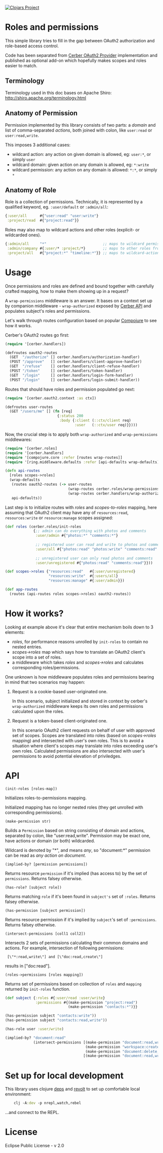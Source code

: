 [![Clojars Project](https://img.shields.io/clojars/v/cerber/cerber-roles.svg)](https://clojars.org/cerber/cerber-roles)

# Roles and permissions

This simple library tries to fill in the gap between OAuth2 authorization and role-based access control.

Code has been separated from [Cerber OAuth2 Provider](https://github.com/mbuczko/cerber-oauth2-provider) implementation and published as optional add-on which hopefully makes scopes and roles easier to match.

## Terminology

Terminology used in this doc bases on Apache Shiro: http://shiro.apache.org/terminology.html

## Anatomy of Permission

Permission implemented by this library consists of two parts: a _domain_ and list of comma-separated _actions_, both joined with colon, like `user:read` or `user:read,write`.

This imposes 3 additional cases:

 - wildcard action: any action on given domain is allowed, eg: `user:*`, or simply `user`
 - wildcard domain: given action on any domain is allowed, eg: `*:write`
 - wildcard permission: any action on any domain is allowed: `*:*`, or simply `*`

## Anatomy of Role

Role is a collection of permissions. Technically, it is represented by a qualified keyword, eg. `:user/default` or `:admin/all`:

``` clojure
{:user/all      #{"user:read" "user:write"}
 :project/read  #{"project:read"}}
```

Roles may also map to wildcard actions and other roles (explicit- or wildcarded ones).

``` clojure
{:admin/all     "*"                          ;; maps to wildcard permission
 :admin/company #{:user/* :project/*}        ;; maps to other roles from user and project domains
 :project/all   #{"project:*" "timeline:*"}} ;; maps to wildcard-action permissions

```

# Usage

Once permissions and roles are defined and bound together with carefully crafted mapping, how to make them showing up in a request? 

A `wrap-permissions` middleware is an answer. It bases on a context set up by companion middleware - `wrap-authorized` exposed by [Cerber API](https://github.com/mbuczko/cerber-oauth2-provider) and populates subject's roles and permissions.

Let's walk through routes configuration based on popular [Compojure](https://github.com/weavejester/compojure) to see how it works.

Cerber's OAuth2 routes go first:

```clojure
(require '[cerber.handlers])

(defroutes oauth2-routes
  (GET  "/authorize" [] cerber.handlers/authorization-handler)
  (POST "/approve"   [] cerber.handlers/client-approve-handler)
  (GET  "/refuse"    [] cerber.handlers/client-refuse-handler)
  (POST "/token"     [] cerber.handlers/token-handler)
  (GET  "/login"     [] cerber.handlers/login-form-handler)
  (POST "/login"     [] cerber.handlers/login-submit-handler))
```

Routes that should have roles and permission populated go next:

```clojure
(require '[cerber.oauth2.context :as ctx])

(defroutes user-routes
  (GET "/users/me" [] (fn [req]
                        {:status 200
                         :body {:client (::ctx/client req)
                                :user   (::ctx/user req)}})))
```

Now, the crucial step is to apply both `wrap-authorized` and `wrap-permissions` middlewares:

```clojure
(require '[cerber.roles]
(require '[cerber.handlers]
(require '[compojure.core :refer [routes wrap-routes]]
(require '[ring.middleware.defaults :refer [api-defaults wrap-defaults]])

(defn api-routes
  [roles scopes->roles]
  (wrap-defaults
   (routes oauth2-routes (-> user-routes
                             (wrap-routes cerber.roles/wrap-permissions roles scopes->roles)
                             (wrap-routes cerber.handlers/wrap-authorized)))
   api-defaults))
   ```

Last step is to initialize routes with _roles_ and _scopes-to-roles_ mapping, here assuming that OAuth2 client may have any of `resources:read`, `resources:write` or `resource:manage` scopes assigned:

```clojure
(def roles (cerber.roles/init-roles
             {;; admin can do everything with photos and comments
              :user/admin #{"photos:*" "comments:*"}
              
              ;; registered user can read and write to photos and comments
              :user/all #{"photos:read" "photos:write" "comments:read" "comments:write"}
              
              ;; unregistered user can only read photos and comments
              :user/unregistered #{"photos:read" "comments:read"}}))

(def scopes->roles {"resources:read"   #{:user/unregistered}
                    "resources:write"  #{:users/all}
                    "resources:manage" #{:user/admin}})

(def app-routes
  (routes (api-routes roles scopes->roles) oauth2-routes))
```
# How it works?

Looking at example above it's clear that entire mechanism boils down to 3 elements:

* _roles_, for performance reasons unrolled by `init-roles` to contain no nested entries.
* _scopes->roles_ map which says how to translate an OAuth2 client's scope into a set of roles.
* a middleware which takes _roles_ and _scopes->roles_ and calculates corresponding roles/permissions.

One unknown is how middleware populates roles and permissions bearing in mind that two scenarios may happen:

1. Request is a cookie-based user-originated one.
   
   In this scenario, subject initialized and stored in context by cerber's `wrap-authorized` middleware keeps its own roles and permissions calculated upon the roles.

2. Request is a token-based client-originated one.
   
   In this scenario OAuth2 client requests on behalf of user with approved set of scopes. Scopes are translated into roles (based on _scopes->roles_ mapping) and intersected with user's own roles.
   This is to avoid a situation where client's scopes may translate into roles exceeding user's own roles. Calculated permissions are also intersected with user's permissions to avoid potential elevation of priviledges.

# API

`(init-roles [roles-map])`

Initializes roles-to-permissions mapping.

Initialized mapping has no longer nested roles (they get unrolled with corresponding permissions).

`(make-permission str)`

Builds a `Permission` based on string consisting of domain and actions, separated by colon, like "user:read,write".
Permission may be exact one, have actions or domain (or both) wildcarded.

Wildcard is denoted by "\*", and means _any_, so "document:*" permission can be read as _any action on document_.

`(implied-by? [permission permissions])`

Returns resource `permission` if it's implied (has access to) by the set of `permissions`.
Returns falsey otherwise.

`(has-role? [subject role])`

Returns matching `role` if it's been found in `subject's` set of `:roles`.
Returns falsey otherwise.

`(has-permission [subject permission])`

Returns resource permission if it's implied by `subject`'s set of `:permissions`.
Returns falsey otherwise.

`(intersect-permissions [coll1 coll2])`

Intersects 2 sets of permissions calculating their common domains and actions.
For example, intersection of following permissions:

     [\"*:read,write\"] and [\"doc:read,create\"]

  results in [\"doc:read\"].

`(roles->permissions [roles mapping])`

Returns set of permissions based on collection of `roles` and `mapping` returned by `init-roles` function.

``` clojure
(def subject {:roles #{:user/read :user/write}
              :permissions #{(make-permission "project:read")
                             (make-permission "contacts:*")}}

(has-permission subject "contacts:write"))
(has-permission subject "contacts:read,write"))

(has-role user :user/write)

(implied-by? "document:read" 
             (intersect-permissions [(make-permission "document:read,write")
                                     (make-permission "workspace:create")
                                     (make-permission "document:delete,create")]
                                    [(make-permission "document:read,write")]))
```

# Set up for local development

This library uses clojure [deps](https://clojure.org/guides/deps_and_cli) and [revolt](https://github.com/mbuczko/revolt) to set up comfortable local environment:

```clojure
    clj -A:dev -p nrepl,watch,rebel
```

...and connect to the REPL.

# License

Eclipse Public License - v 2.0
